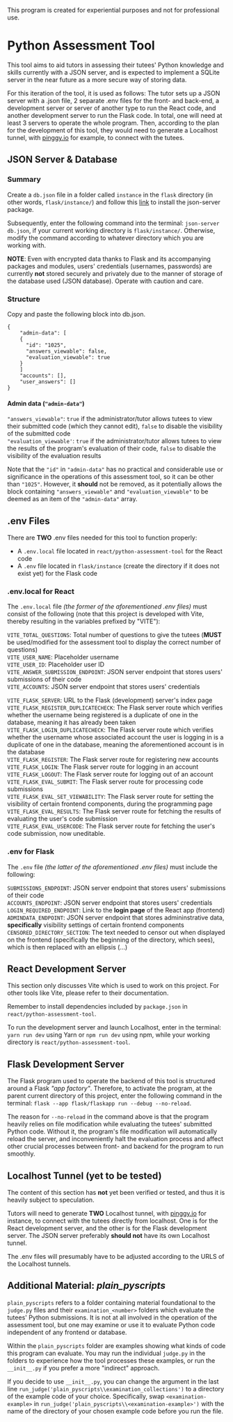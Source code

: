 This program is created for experiential purposes and not for professional use.

# Python Assessment Tool

This tool aims to aid tutors in assessing their tutees' Python knowledge and skills currently with a JSON server, and is expected to implement a SQLite server in the near future as a more secure way of storing data.

For this iteration of the tool, it is used as follows: The tutor sets up a JSON server with a .json file, 2 separate .env files for the front- and back-end, a development server or server of another type to run the React code, and another development server to run the Flask code. In total, one will need at least 3 servers to operate the whole program. Then, according to the plan for the development of this tool, they would need to generate a Localhost tunnel, with [pinggy.io](https://pinggy.io/) for example, to connect with the tutees.

## JSON Server & Database

### Summary

Create a `db.json` file in a folder called `instance` in the `flask` directory (in other words, `flask/instance/`) and follow this [link](https://www.npmjs.com/package/json-server) to install the json-server package.

Subsequently, enter the following command into the terminal: `json-server db.json`, if your current working directory is `flask/instance/`. Otherwise, modify the command according to whatever directory which you are working with.

**NOTE**: Even with encrypted data thanks to Flask and its accompanying packages and modules, users' credentials (usernames, passwords) are currently **not** stored securely and privately due to the manner of storage of the database used (JSON database). Operate with caution and care.

### Structure

Copy and paste the following block into db.json.

```
{
    "admin-data": [
    {
      "id": "1025",
      "answers_viewable": false,
      "evaluation_viewable": true
    }
    ]
    "accounts": [],
    "user_answers": []
}
```

#### Admin data (`"admin-data"`)

`"answers_viewable"`: `true` if the administrator/tutor allows tutees to view their submitted code (which they cannot edit), `false` to disable the visibility of the submitted code\
`"evaluation_viewable'`: `true` if the administrator/tutor allows tutees to view the results of the program's evaluation of their code, `false` to disable the visibility of the evaluation results

Note that the `"id"` in `"admin-data"` has no practical and considerable use or significance in the operations of this assessment tool, so it can be other than `"1025"`. However, it **should** not be removed, as it potentially allows the block containing `"answers_viewable"` and `"evaluation_viewable"` to be deemed as an item of the `"admin-data"` array.

## .env Files

There are **TWO** .env files needed for this tool to function properly:

- A `.env.local` file located in `react/python-assessment-tool` for the React code
- A `.env` file located in `flask/instance` (create the directory if it does not exist yet) for the Flask code

### .env.local for React

The `.env.local` file _(the former of the aforementioned .env files)_ must consist of the following (note that this project is developed with Vite, thereby resulting in the variables prefixed by "VITE"):

`VITE_TOTAL_QUESTIONS`: Total number of questions to give the tutees (**MUST** be used/modified for the assessment tool to display the correct number of questions)\
`VITE_USER_NAME`: Placeholder username\
`VITE_USER_ID`: Placeholder user ID\
`VITE_ANSWER_SUBMISSION_ENDPOINT`: JSON server endpoint that stores users' submissions of their code\
`VITE_ACCOUNTS`: JSON server endpoint that stores users' credentials

`VITE_FLASK_SERVER`: URL to the Flask (development) server's index page\
`VITE_FLASK_REGISTER_DUPLICATECHECK`: The Flask server route which verifies whether the username being registered is a duplicate of one in the database, meaning it has already been taken\
`VITE_FLASK_LOGIN_DUPLICATECHECK`: The Flask server route which verifies whether the username whose associated account the user is logging in is a duplicate of one in the database, meaning the aforementioned account is in the database\
`VITE_FLASK_REGISTER`: The Flask server route for registering new accounts\
`VITE_FLASK_LOGIN`: The Flask server route for logging in an account\
`VITE_FLASK_LOGOUT`: The Flask server route for logging out of an account\
`VITE_FLASK_EVAL_SUBMIT`: The Flask server route for processing code submissions\
`VITE_FLASK_EVAL_SET_VIEWABILITY`: The Flask server route for setting the visibility of certain frontend components, during the programming page\
`VITE_FLASK_EVAL_RESULTS`: The Flask server route for fetching the results of evaluating the user's code submission\
`VITE_FLASK_EVAL_USERCODE`: The Flask server route for fetching the user's code submission, now uneditable.

### .env for Flask

The `.env` file _(the latter of the aforementioned .env files)_ must include the following:

`SUBMISSIONS_ENDPOINT`: JSON server endpoint that stores users' submissions of their code\
`ACCOUNTS_ENDPOINT`: JSON server endpoint that stores users' credentials\
`LOGIN_REQUIRED_ENDPOINT`: Link to the **login page** of the React app (frontend)\
`ADMINDATA_ENDPOINT`: JSON server endpoint that stores admininstrative data, **specifically** visibility settings of certain frontend components\
`CENSORED_DIRECTORY_SECTION`: The text needed to censor out when displayed on the frontend (specifically the beginning of the directory, which sees), which is then replaced with an ellipsis (...)

## React Development Server

This section only discusses Vite which is used to work on this project.
For other tools like Vite, please refer to their documentation.

Remember to install dependencies included by `package.json` in `react/python-assessment-tool`.

To run the development server and launch Localhost, enter in the terminal: `yarn run dev` using Yarn or `npm run dev` using npm, while your working directory is `react/python-assessment-tool`.

## Flask Development Server

The Flask program used to operate the backend of this tool is structured around a Flask _"app factory"_. Therefore, to activate the program, at the parent current directory of this project, enter the following command in the terminal: `flask --app flask/flaskapp run --debug --no-reload`.

The reason for `--no-reload` in the command above is that the program heavily relies on file modification while evaluating the tutees' submitted Python code. Without it, the program's file modification will automatically reload the server, and inconveniently halt the evaluation process and affect other crucial processes between front- and backend for the program to run smoothly.

## Localhost Tunnel (yet to be tested)

The content of this section has **not** yet been verified or tested, and thus it is heavily subject to speculation.

Tutors will need to generate **TWO** Localhost tunnel, with [pinggy.io](https://pinggy.io/) for instance, to connect with the tutees directly from localhost. One is for the React development server, and the other is for the Flask development server. The JSON server preferably **should not** have its own Localhost tunnel.

The .env files will presumably have to be adjusted according to the URLS of the Localhost tunnels.

## Additional Material: _plain_pyscripts_

`plain_pyscripts` refers to a folder containing material foundational to the `judge.py` files and their `examination_<number>` folders which evaluate the tutees' Python submissions. It is not at all involved in the operation of the assessment tool, but one may examine or use it to evaluate Python code independent of any frontend or database.

Within the `plain_pyscripts` folder are examples showing what kinds of code this program can evaluate. You may run the individual `judge.py` in the folders to experience how the tool processes these examples, or run the `__init__.py` if you prefer a more "indirect" approach.

If you decide to use `__init__.py`, you can change the argument in the last line `run_judge('plain_pyscripts\\examination_collections')` to a directory of the example code of your choice. Specifically, swap `<examination-example>` in `run_judge('plain_pyscripts\\<examination-example>')` with the name of the directory of your chosen example code before you run the file.
